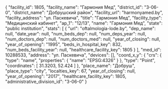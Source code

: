 {
    "facility_id": 1805,
    "facility_name": "Гармония Мед",
    "district_id": "3-06-0",
    "district_name": "Добрушский район",
    "facility_url": "harmonyamed.by",
    "facility_address": "ул. Паскевича",
    "title": "Гармония Мед",
    "facility_type": "Медицинский кабинет",
    "ap_1": "12\/13",
    "name": "Гармония Мед",
    "state": "public institution",
    "stats": [
        {
            "url": "oftalmologia-lode.by",
            "dep_name": null,
            "date_year": null,
            "num_beds_dep": null,
            "num_deps_year": null,
            "num_doctors_dep": null,
            "num_doctors_med": null,
            "year_of_closing": null,
            "year_of_opening": "1995",
            "beds_in_hospital_key": 832,
            "num_beds_facility_year": null,
            "healthcare_facility_key": 1805
        }
    ],
    "med_id": 10288533,
    "address": "ул. Паскевича",
    "devices": [],
    "coord_x_y": {
        "crs": {
            "type": "name",
            "properties": {
                "name": "EPSG:4326"
            }
        },
        "type": "Point",
        "coordinates": [
            31.3203,
            52.424
        ]
    },
    "place_name": "Добруш",
    "place_type": "city",
    "localties_key": 67,
    "year_of_closing": null,
    "year_of_opening": "2017",
    "healthcare_facility_key": 1805,
    "administrative_division_id": "3-06-0"
}